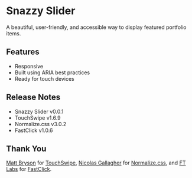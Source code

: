 # Snazzy Slider
A beautiful, user-friendly, and accessible way to display featured portfolio items.

## Features
* Responsive
* Built using ARIA best practices
* Ready for touch devices

## Release Notes
* Snazzy Slider v0.0.1
* TouchSwipe v1.6.9
* Normalize.css v3.0.2
* FastClick v1.0.6

## Thank You
[Matt Bryson](https://github.com/mattbryson) for [TouchSwipe](https://github.com/mattbryson/TouchSwipe-Jquery-Plugin), [Nicolas Gallagher](https://github.com/necolas) for [Normalize.css](https://github.com/necolas/normalize.css), and [FT Labs](https://github.com/ftlabs) for [FastClick](https://github.com/ftlabs/fastclick).

